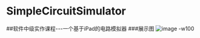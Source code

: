 # SimpleCircuitSimulator
##软件中级实作课程---一个基于iPad的电路模拟器
###展示图
![image -w100](https://github.com/Cshiyuan/SimpleCircuitSimulator/blob/master/img/3%E6%9C%88-02-2017%2014-19-55.gif)
